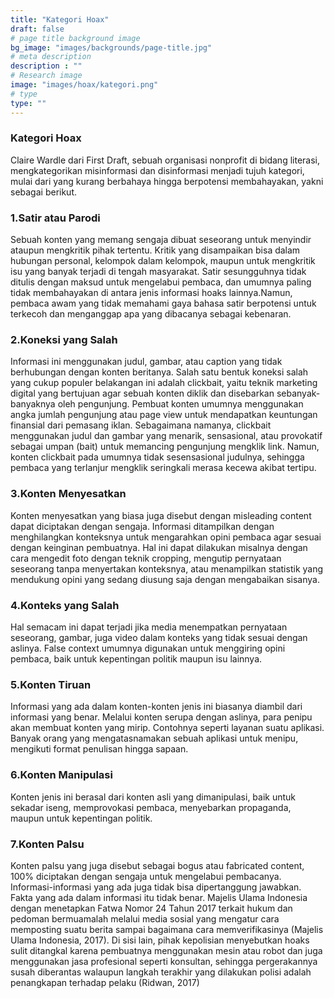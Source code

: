```yaml
---
title: "Kategori Hoax"
draft: false
# page title background image
bg_image: "images/backgrounds/page-title.jpg"
# meta description
description : ""
# Research image
image: "images/hoax/kategori.png"
# type
type: ""
---
```


### Kategori Hoax
Claire Wardle dari First Draft, sebuah organisasi nonprofit di bidang literasi, mengkategorikan misinformasi dan disinformasi menjadi tujuh kategori, mulai dari yang kurang berbahaya hingga berpotensi membahayakan, yakni sebagai berikut.
### 1.Satir atau Parodi  
Sebuah konten yang memang sengaja dibuat seseorang untuk menyindir ataupun mengkritik pihak tertentu. Kritik yang disampaikan bisa dalam hubungan personal, kelompok dalam kelompok, maupun untuk mengkritik isu yang banyak terjadi di tengah masyarakat. Satir sesungguhnya tidak ditulis dengan maksud untuk mengelabui pembaca, dan umumnya paling tidak membahayakan di antara jenis informasi hoaks lainnya.Namun, pembaca awam yang tidak memahami gaya bahasa satir berpotensi untuk terkecoh dan menganggap apa yang dibacanya sebagai kebenaran.
### 2.Koneksi yang Salah  
Informasi ini menggunakan judul, gambar, atau caption yang tidak berhubungan dengan konten beritanya. Salah satu bentuk koneksi salah yang cukup populer belakangan ini adalah clickbait, yaitu teknik marketing digital yang bertujuan agar sebuah konten diklik dan disebarkan sebanyak-banyaknya oleh pengunjung. Pembuat konten umumnya menggunakan angka jumlah pengunjung atau page view untuk mendapatkan keuntungan finansial dari pemasang iklan. Sebagaimana namanya, clickbait menggunakan judul dan gambar yang menarik, sensasional, atau provokatif sebagai umpan (bait) untuk memancing pengunjung mengklik link. Namun, konten clickbait pada umumnya tidak sesensasional judulnya, sehingga pembaca yang terlanjur mengklik seringkali merasa kecewa akibat tertipu.
### 3.Konten Menyesatkan  
Konten menyesatkan yang biasa juga disebut dengan misleading content dapat diciptakan dengan sengaja. Informasi ditampilkan dengan menghilangkan konteksnya untuk mengarahkan opini pembaca agar sesuai dengan keinginan pembuatnya. Hal ini dapat dilakukan misalnya dengan cara mengedit foto dengan teknik cropping, mengutip pernyataan seseorang tanpa menyertakan konteksnya, atau menampilkan statistik yang mendukung opini yang sedang diusung saja dengan mengabaikan sisanya.
### 4.Konteks yang Salah 
Hal semacam ini dapat terjadi jika media menempatkan pernyataan seseorang, gambar, juga video dalam konteks yang tidak sesuai dengan aslinya. False context umumnya digunakan untuk menggiring opini pembaca, baik untuk kepentingan politik maupun isu lainnya. 
### 5.Konten Tiruan 
Informasi yang ada dalam konten-konten jenis ini biasanya diambil dari informasi yang benar. Melalui konten serupa dengan aslinya, para penipu akan membuat konten yang mirip. Contohnya seperti layanan suatu aplikasi. Banyak orang yang mengatasnamakan sebuah aplikasi untuk menipu, mengikuti format penulisan hingga sapaan.
### 6.Konten Manipulasi 
Konten jenis ini berasal dari konten asli yang dimanipulasi, baik untuk sekadar iseng, memprovokasi pembaca, menyebarkan propaganda, maupun untuk kepentingan politik.
### 7.Konten Palsu
Konten palsu yang juga disebut sebagai bogus atau fabricated content, 100% diciptakan dengan sengaja untuk mengelabui pembacanya. Informasi-informasi yang ada juga tidak bisa dipertanggung jawabkan. Fakta yang ada dalam informasi itu tidak benar. Majelis Ulama Indonesia dengan menetapkan Fatwa Nomor 24 Tahun 2017 terkait hukum dan pedoman bermuamalah melalui media sosial yang mengatur cara memposting suatu berita sampai bagaimana cara memverifikasinya (Majelis Ulama Indonesia, 2017). Di sisi lain, pihak kepolisian menyebutkan hoaks sulit ditangkal karena pembuatnya menggunakan mesin atau robot dan juga menggunakan jasa profesional seperti konsultan, sehingga pergerakannya susah diberantas walaupun langkah terakhir yang dilakukan polisi adalah penangkapan terhadap pelaku (Ridwan, 2017)
